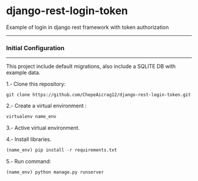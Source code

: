 # django-rest-login-token
Example of login in django rest framework with token authorization
___
### Initial Configuration
---
This project include default migrations, also include a SQLITE DB with example data. 

1.- Clone this repository:

```git
git clone https://github.com/ChepeAicrag12/django-rest-login-token.git
```

2.- Create a virtual environment :

```python
virtualenv name_env
```

3.- Active virtual environment.


4.- Install libraries.

```python
(name_env) pip install -r requirements.txt 
```

5.- Run command:

```
(name_env) python manage.py runserver 
```